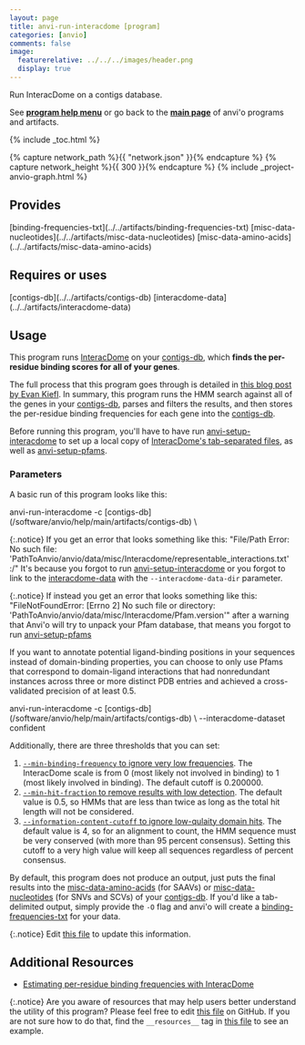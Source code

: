 ```yaml
---
layout: page
title: anvi-run-interacdome [program]
categories: [anvio]
comments: false
image:
  featurerelative: ../../../images/header.png
  display: true
---
```


Run InteracDome on a contigs database.

See **[program help menu](../../../vignette#anvi-run-interacdome)** or go back to the **[main page](../../)** of anvi'o programs and artifacts.


{% include _toc.html %}
<div id="svg" class="subnetwork"></div>
{% capture network_path %}{{ "network.json" }}{% endcapture %}
{% capture network_height %}{{ 300 }}{% endcapture %}
{% include _project-anvio-graph.html %}


## Provides

<p style="text-align: left" markdown="1"><span class="artifact-p">[binding-frequencies-txt](../../artifacts/binding-frequencies-txt)</span> <span class="artifact-p">[misc-data-nucleotides](../../artifacts/misc-data-nucleotides)</span> <span class="artifact-p">[misc-data-amino-acids](../../artifacts/misc-data-amino-acids)</span></p>

## Requires or uses

<p style="text-align: left" markdown="1"><span class="artifact-r">[contigs-db](../../artifacts/contigs-db)</span> <span class="artifact-r">[interacdome-data](../../artifacts/interacdome-data)</span></p>

## Usage


This program runs [InteracDome](https://interacdome.princeton.edu/) on your <span class="artifact-n">[contigs-db](/software/anvio/help/main/artifacts/contigs-db)</span>, which **finds the per-residue binding scores for all of your genes**. 

The full process that this program goes through is detailed in [this blog post by Evan Kiefl](https://merenlab.org/2020/07/22/interacdome/). In summary, this program runs the HMM search against all of the genes in your <span class="artifact-n">[contigs-db](/software/anvio/help/main/artifacts/contigs-db)</span>, parses and filters the results, and then stores the per-residue binding frequencies for each gene into the <span class="artifact-n">[contigs-db](/software/anvio/help/main/artifacts/contigs-db)</span>.  

Before running this program, you'll have to have run <span class="artifact-n">[anvi-setup-interacdome](/software/anvio/help/main/programs/anvi-setup-interacdome)</span> to set up a local copy of [InteracDome's tab-separated files](https://interacdome.princeton.edu/#tab-6136-4), as well as <span class="artifact-n">[anvi-setup-pfams](/software/anvio/help/main/programs/anvi-setup-pfams)</span>. 

### Parameters

A basic run of this program looks like this: 

<div class="codeblock" markdown="1">
anvi&#45;run&#45;interacdome &#45;c <span class="artifact&#45;n">[contigs&#45;db](/software/anvio/help/main/artifacts/contigs&#45;db)</span> \
</div>

{:.notice}
If you get an error that looks something like this:  "File/Path Error: No such file: 'PathToAnvio/anvio/data/misc/Interacdome/representable_interactions.txt' :/" It's because you forgot to run <span class="artifact-n">[anvi-setup-interacdome](/software/anvio/help/main/programs/anvi-setup-interacdome)</span> or you forgot to link to the <span class="artifact-n">[interacdome-data](/software/anvio/help/main/artifacts/interacdome-data)</span> with the `--interacdome-data-dir` parameter. 

{:.notice}
If instead you get an error that looks something like this: "FileNotFoundError: [Errno 2] No such file or directory: 'PathToAnvio/anvio/data/misc/Interacdome/Pfam.version'" after a warning that Anvi'o will try to unpack your Pfam database, that means you forgot to run <span class="artifact-n">[anvi-setup-pfams](/software/anvio/help/main/programs/anvi-setup-pfams)</span>

If you want to annotate potential ligand-binding positions in your sequences instead of domain-binding properties, you can choose to only use Pfams that correspond to domain-ligand interactions that had nonredundant instances across three or more distinct PDB entries and achieved a cross-validated precision of at least 0.5. 

<div class="codeblock" markdown="1">
anvi&#45;run&#45;interacdome &#45;c <span class="artifact&#45;n">[contigs&#45;db](/software/anvio/help/main/artifacts/contigs&#45;db)</span> \
                     &#45;&#45;interacdome&#45;dataset confident
</div>

Additionally, there are three thresholds that you can set: 

1. [`--min-binding-frequency` to ignore very low frequencies](https://merenlab.org/2020/07/22/interacdome/#filtering-low-binding-frequency-scores). The InteracDome scale is from 0 (most likely not involved in binding) to 1 (most likely involved in binding). The default cutoff is 0.200000. 
2. [`--min-hit-fraction` to remove results with low detection]((https://merenlab.org/2020/07/22/interacdome/#filtering-partial-hits)). The default value is 0.5, so HMMs that are less than twice as long as the total hit length will not be considered. 
3. [`--information-content-cutoff` to ignore low-qulaity domain hits](https://merenlab.org/2020/07/22/interacdome/#filtering-bad-hits-with-information-content). The default value is 4, so for an alignment to count, the HMM sequence must be very conserved (with more than 95 percent consensus). Setting this cutoff to a very high value will keep all sequences regardless of percent consensus. 

By default, this program does not produce an output, just puts the final results into the <span class="artifact-n">[misc-data-amino-acids](/software/anvio/help/main/artifacts/misc-data-amino-acids)</span> (for SAAVs) or <span class="artifact-n">[misc-data-nucleotides](/software/anvio/help/main/artifacts/misc-data-nucleotides)</span> (for SNVs and SCVs) of your <span class="artifact-n">[contigs-db](/software/anvio/help/main/artifacts/contigs-db)</span>. If you'd like a tab-delimited output, simply provide the `-O` flag and anvi'o will create a <span class="artifact-n">[binding-frequencies-txt](/software/anvio/help/main/artifacts/binding-frequencies-txt)</span> for your data.  


{:.notice}
Edit [this file](https://github.com/merenlab/anvio/tree/master/anvio/docs/programs/anvi-run-interacdome.md) to update this information.


## Additional Resources


* [Estimating per-residue binding frequencies with InteracDome](http://merenlab.org/2020/07/22/interacdome/)


{:.notice}
Are you aware of resources that may help users better understand the utility of this program? Please feel free to edit [this file](https://github.com/merenlab/anvio/tree/master/bin/anvi-run-interacdome) on GitHub. If you are not sure how to do that, find the `__resources__` tag in [this file](https://github.com/merenlab/anvio/blob/master/bin/anvi-interactive) to see an example.
